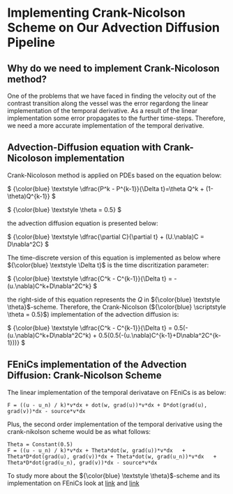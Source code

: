# Implementing Crank-Nicolson Scheme on Our Advection Diffusion Pipeline
## Why do we need to implement Crank-Nicoloson method?
One of the problems that we have faced in finding the velocity out of the contrast transition along the vessel was the error regardong the linear implementation of the temporal derivative. As a result of the linear implementation some error propagates to the further time-steps. Therefore, we need a more accurate implementation of the temporal derivative.
## Advection-Diffusion equation with Crank-Nicoloson implementation
Crank-Nicoloson method is applied on PDEs based on the equation below:

$
{\color{blue} \textstyle \dfrac{P^k - P^{k-1}}{\Delta t}=\theta Q^k + (1-\theta)Q^{k-1}}
$

$
{\color{blue} \textstyle \theta = 0.5}
$

the advection diffusion equation is presented below:

$
{\color{blue} \textstyle \dfrac{\partial C}{\partial t} + (U.\nabla)C = D\nabla^2C}
$

The time-discrete version of this equation is implemented as below where ${\color{blue} \textstyle \Delta t}$ is the time discritization parameter:

$
{\color{blue} \textstyle \dfrac{C^k - C^{k-1}}{\Delta t} = -(u.\nabla)C^k+D\nabla^2C^k}
$

the right-side of this equation represents the $Q$ in ${\color{blue} \textstyle \theta}$-scheme. Therefore, the Crank-Nicolson (${\color{blue} \scriptstyle \theta = 0.5}$) implementation of the advection diffusion is:

$
{\color{blue} \textstyle \dfrac{C^k - C^{k-1}}{\Delta t} = 0.5(-(u.\nabla)C^k+D\nabla^2C^k) + 0.5(0.5(-(u.\nabla)C^{k-1}+D\nabla^2C^{k-1}))}
$

## FEniCs implementation of the Advection Diffusion: Crank-Nicolson Scheme

The linear implementation of the temporal derivatave on FEniCs is as below:

```
F = ((u - u_n) / k)*v*dx + dot(w, grad(u))*v*dx	+ D*dot(grad(u), grad(v))*dx - source*v*dx
```

Plus, the second order implementation of the temporal derivative using the crank-nikolson scheme would be as what follows:

```
Theta = Constant(0.5)
F = ((u - u_n) / k)*v*dx + Theta*dot(w, grad(u))*v*dx	+ Theta*D*dot(grad(u), grad(v))*dx + Theta*dot(w, grad(u_n))*v*dx	+ Theta*D*dot(grad(u_n), grad(v))*dx - source*v*dx
```

To study more about the ${\color{blue} \textstyle \theta}$-scheme and its implementation on FEniCs look at [link](https://home.simula.no/~hpl/homepage/fenics-tutorial/release-1.0-nonabla/webm/timedep.html) and [link](https://en.wikipedia.org/wiki/Crank–Nicolson_method)
